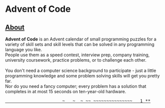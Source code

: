 # Advent of Code

## [About](https://adventofcode.com/2021/about)

**Advent of Code** is an Advent calendar of small programming puzzles for a variety of skill sets and skill levels that can be solved in any programming language you like.<br />
People use them as a speed contest, interview prep, company training, university coursework, practice problems, or to challenge each other.<br />
<br />
You don't need a computer science background to participate - just a little programming knowledge and some problem solving skills will get you pretty far.<br />
Nor do you need a fancy computer; every problem has a solution that completes in at most 15 seconds on ten-year-old hardware.

<pre>
<a href="https://adventofcode.com/2021/day/1">                      ~   ~  ~ ~~ ~~~~~~~~~~~~~~~   1 **</a>
</pre>